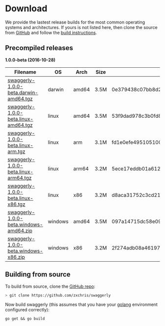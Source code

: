 # Download


We provide the lastest release builds for the most common operating systems and architectures.
If yours is not listed here, then clone the source from [GitHub](http://github.com/zxchris/swaggerly) and follow the [build instructions](#building-from-source).

## Precompiled releases

**1.0.0-beta (2016-10-28)**

| Filename | OS   | Arch | Size | Checksum |
| -------- | ---- | ---- | ---- | -------- |
[swaggerly-1.0.0-beta.darwin-amd64.tgz](/downloads/swaggerly-1.0.0-beta.darwin-amd64.tgz) | darwin | amd64 | 3.5M | 0e379438c07bb8d24fd101082ebed11f077375b72b5499059ce6981f4a06fc4a |
[swaggerly-1.0.0-beta.linux-amd64.tgz](/downloads/swaggerly-1.0.0-beta.linux-amd64.tgz) | linux | amd64 | 3.5M | 53f9dad978c3b0fd8c07f93c02070d3732ab794b57c520ddc57f4edafc5c03b1 |
[swaggerly-1.0.0-beta.linux-arm.tgz](/downloads/swaggerly-1.0.0-beta.linux-arm.tgz) | linux | arm | 3.1M | fd1e0efe495105100b3b1310caf5f9a9d48961593c0dda742f225fe793fa9cea |
[swaggerly-1.0.0-beta.linux-arm64.tgz](/downloads/swaggerly-1.0.0-beta.linux-arm64.tgz) | linux | arm64 | 3.2M | 5ece17eddb01a6120a7f0e7d86a562f205613eba1b1031389a776c3a33c92b3a |
[swaggerly-1.0.0-beta.linux-x86.tgz](/downloads/swaggerly-1.0.0-beta.linux-x86.tgz) | linux | x86 | 3.2M | d8aca31752c3cd21f066d495ca56157f379ec33d059670f83d8e695b029a909e |
[swaggerly-1.0.0-beta.windows-amd64.zip](/downloads/swaggerly-1.0.0-beta.windows-amd64.zip) | windows | amd64 | 3.5M | 097a14715dc58e09919a8920e3735a158dfb76ac52378c3c5c1ad788b5f8328e |
[swaggerly-1.0.0-beta.windows-x86.zip](/downloads/swaggerly-1.0.0-beta.windows-x86.zip) | windows | x86 | 3.2M | 2f274adb08a46197d846cca828c1cbadfcb64ae5a34cc45e54ef2e8eb0c0bcd3 |

## Building from source

To build from source, clone the [GitHub repo](https://github.com/zxchris/swaggerly):

```bash
> git clone https://github.com/zxchris/swaggerly
```

Now build swaggerly (this assumes that you have your [golang](https://golang.org/doc/install) environment configured correctly):

```
go get && go build
```
